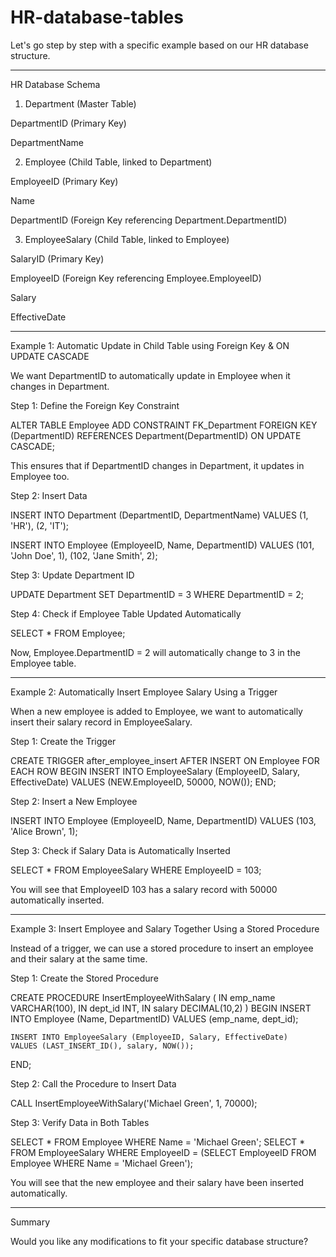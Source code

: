 # HR-database-tables

Let's go step by step with a specific example based on our HR database structure.


---

HR Database Schema

1. Department (Master Table)

DepartmentID (Primary Key)

DepartmentName



2. Employee (Child Table, linked to Department)

EmployeeID (Primary Key)

Name

DepartmentID (Foreign Key referencing Department.DepartmentID)



3. EmployeeSalary (Child Table, linked to Employee)

SalaryID (Primary Key)

EmployeeID (Foreign Key referencing Employee.EmployeeID)

Salary

EffectiveDate





---

Example 1: Automatic Update in Child Table using Foreign Key & ON UPDATE CASCADE

We want DepartmentID to automatically update in Employee when it changes in Department.

Step 1: Define the Foreign Key Constraint

ALTER TABLE Employee 
ADD CONSTRAINT FK_Department 
FOREIGN KEY (DepartmentID) 
REFERENCES Department(DepartmentID) 
ON UPDATE CASCADE;

This ensures that if DepartmentID changes in Department, it updates in Employee too.

Step 2: Insert Data

INSERT INTO Department (DepartmentID, DepartmentName) 
VALUES (1, 'HR'), (2, 'IT');
  
INSERT INTO Employee (EmployeeID, Name, DepartmentID) 
VALUES (101, 'John Doe', 1),
       (102, 'Jane Smith', 2);

Step 3: Update Department ID

UPDATE Department 
SET DepartmentID = 3 
WHERE DepartmentID = 2;

Step 4: Check if Employee Table Updated Automatically

SELECT * FROM Employee;

Now, Employee.DepartmentID = 2 will automatically change to 3 in the Employee table.


---

Example 2: Automatically Insert Employee Salary Using a Trigger

When a new employee is added to Employee, we want to automatically insert their salary record in EmployeeSalary.

Step 1: Create the Trigger

CREATE TRIGGER after_employee_insert
AFTER INSERT ON Employee
FOR EACH ROW
BEGIN
    INSERT INTO EmployeeSalary (EmployeeID, Salary, EffectiveDate)
    VALUES (NEW.EmployeeID, 50000, NOW());
END;

Step 2: Insert a New Employee

INSERT INTO Employee (EmployeeID, Name, DepartmentID) 
VALUES (103, 'Alice Brown', 1);

Step 3: Check if Salary Data is Automatically Inserted

SELECT * FROM EmployeeSalary WHERE EmployeeID = 103;

You will see that EmployeeID 103 has a salary record with 50000 automatically inserted.


---

Example 3: Insert Employee and Salary Together Using a Stored Procedure

Instead of a trigger, we can use a stored procedure to insert an employee and their salary at the same time.

Step 1: Create the Stored Procedure

CREATE PROCEDURE InsertEmployeeWithSalary (
    IN emp_name VARCHAR(100),
    IN dept_id INT,
    IN salary DECIMAL(10,2)
)
BEGIN
    INSERT INTO Employee (Name, DepartmentID) 
    VALUES (emp_name, dept_id);

    INSERT INTO EmployeeSalary (EmployeeID, Salary, EffectiveDate) 
    VALUES (LAST_INSERT_ID(), salary, NOW());
END;

Step 2: Call the Procedure to Insert Data

CALL InsertEmployeeWithSalary('Michael Green', 1, 70000);

Step 3: Verify Data in Both Tables

SELECT * FROM Employee WHERE Name = 'Michael Green';
SELECT * FROM EmployeeSalary WHERE EmployeeID = (SELECT EmployeeID FROM Employee WHERE Name = 'Michael Green');

You will see that the new employee and their salary have been inserted automatically.


---

Summary

Would you like any modifications to fit your specific database structure?

